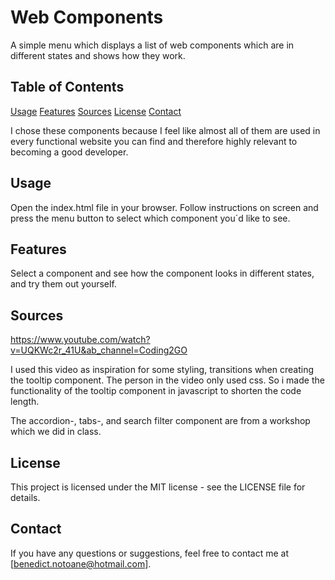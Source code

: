 # Web Components

A simple menu which displays a list of web components which are in different states and shows how they work.

## Table of Contents

[Usage](#usage)
[Features](#features)
[Sources](#sources)
[License](#license)
[Contact](#contact)

I chose these components because I feel like almost all of them are used in every functional website you can find and therefore highly relevant to becoming a good developer.

## Usage

Open the index.html file in your browser.
Follow instructions on screen and press the menu button to select which component you´d like to see.

## Features

Select a component and see how the component looks in different states, and try them out yourself.

## Sources

https://www.youtube.com/watch?v=UQKWc2r_41U&ab_channel=Coding2GO

I used this video as inspiration for some styling, transitions when creating the tooltip component. The person in the video only used css. So i made the functionality of the tooltip component in javascript to shorten the code length.

The accordion-, tabs-, and search filter component are from a workshop which we did in class.

## License

This project is licensed under the MIT license - see the LICENSE file for details.

## Contact

If you have any questions or suggestions, feel free to contact me at [benedict.notoane@hotmail.com].
